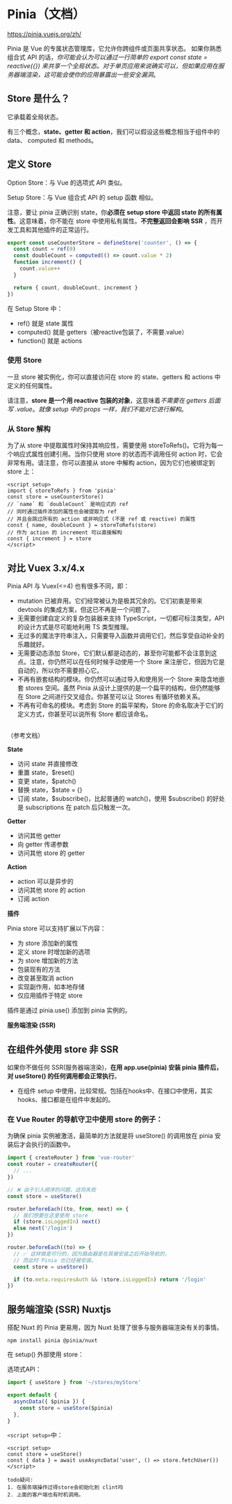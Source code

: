 # Pinia（文档）

https://pinia.vuejs.org/zh/


Pinia 是 Vue 的专属状态管理库，它允许你跨组件或页面共享状态。
如果你熟悉组合式 API 的话，*你可能会认为可以通过一行简单的 export const state = reactive({}) 来共享一个全局状态。对于单页应用来说确实可以，但如果应用在服务器端渲染，这可能会使你的应用暴露出一些安全漏洞*。

## Store 是什么？

它承载着全局状态。

有三个概念，**state、getter 和 action**，我们可以假设这些概念相当于组件中的 data、 computed 和 methods。

## 定义 Store

Option Store：与 Vue 的选项式 API 类似。

Setup Store：与 Vue 组合式 API 的 setup 函数 相似。

注意，要让 pinia 正确识别 state，你**必须在 setup store 中返回 state 的所有属性**。这意味着，你不能在 store 中使用私有属性。**不完整返回会影响 SSR** ，而开发工具和其他插件的正常运行。

```js
export const useCounterStore = defineStore('counter', () => {
  const count = ref(0)
  const doubleCount = computed(() => count.value * 2)
  function increment() {
    count.value++
  }

  return { count, doubleCount, increment }
})
```
在 Setup Store 中：
- ref() 就是 state 属性
- computed() 就是 getters（被reactive包装了，不需要.value）
- function() 就是 actions

### 使用 Store

一旦 store 被实例化，你可以直接访问在 store 的 state、getters 和 actions 中定义的任何属性。

请注意，**store 是一个用 reactive 包装的对象**，这意味着*不需要在 getters 后面写 .value*。*就像 setup 中的 props 一样，我们不能对它进行解构*。

### 从 Store 解构

为了从 store 中提取属性时保持其响应性，需要使用 storeToRefs()。它将为每一个响应式属性创建引用。当你只使用 store 的状态而不调用任何 action 时，它会非常有用。请注意，你可以直接从 store 中解构 action，因为它们也被绑定到 store 上：
```vue
<script setup>
import { storeToRefs } from 'pinia'
const store = useCounterStore()
// `name` 和 `doubleCount` 是响应式的 ref
// 同时通过插件添加的属性也会被提取为 ref
// 并且会跳过所有的 action 或非响应式 (不是 ref 或 reactive) 的属性
const { name, doubleCount } = storeToRefs(store)
// 作为 action 的 increment 可以直接解构
const { increment } = store
</script>
```


## 对比 Vuex 3.x/4.x

Pinia API 与 Vuex(<=4) 也有很多不同，即：

- mutation 已被弃用。它们经常被认为是极其冗余的。它们初衷是带来 devtools 的集成方案，但这已不再是一个问题了。
- 无需要创建自定义的复杂包装器来支持 TypeScript，一切都可标注类型，API 的设计方式是尽可能地利用 TS 类型推理。
- 无过多的魔法字符串注入，只需要导入函数并调用它们，然后享受自动补全的乐趣就好。
- 无需要动态添加 Store，它们默认都是动态的，甚至你可能都不会注意到这点。注意，你仍然可以在任何时候手动使用一个 Store 来注册它，但因为它是自动的，所以你不需要担心它。
- 不再有嵌套结构的模块。你仍然可以通过导入和使用另一个 Store 来隐含地嵌套 stores 空间。虽然 Pinia 从设计上提供的是一个扁平的结构，但仍然能够在 Store 之间进行交叉组合。你甚至可以让 Stores 有循环依赖关系。
- 不再有可命名的模块。考虑到 Store 的扁平架构，Store 的命名取决于它们的定义方式，你甚至可以说所有 Store 都应该命名。

## 
（参考文档）

**State**
- 访问 state 并直接修改
- 重置 state，$reset()
- 变更 state，$patch()
- 替换 state，$state = {}
- 订阅 state，$subscribe()，比起普通的 watch()，使用 $subscribe() 的好处是 subscriptions 在 patch 后只触发一次。

**Getter**
- 访问其他 getter
- 向 getter 传递参数
- 访问其他 store 的 getter

**Action**
- action 可以是异步的
- 访问其他 store 的 action
- 订阅 action

**插件**

Pinia store 可以支持扩展以下内容：

- 为 store 添加新的属性
- 定义 store 时增加新的选项
- 为 store 增加新的方法
- 包装现有的方法
- 改变甚至取消 action
- 实现副作用，如本地存储
- 仅应用插件于特定 store

插件是通过 pinia.use() 添加到 pinia 实例的。

**服务端渲染 (SSR)**



## 在组件外使用 store 非 SSR

如果你不做任何 SSR(服务器端渲染)，**在用 app.use(pinia) 安装 pinia 插件后，对 useStore() 的任何调用都会正常执行**。

- 在组件 setup 中使用，比较常规。包括在hooks中、在接口中使用，其实hooks、接口都是在组件中发起的。


### 在 Vue Router 的导航守卫中使用 store 的例子：

为确保 pinia 实例被激活，最简单的方法就是将 useStore() 的调用放在 pinia 安装后才会执行的函数中。

```js
import { createRouter } from 'vue-router'
const router = createRouter({
  // ...
})

// ❌ 由于引入顺序的问题，这将失败
const store = useStore()

router.beforeEach((to, from, next) => {
  // 我们想要在这里使用 store
  if (store.isLoggedIn) next()
  else next('/login')
})

router.beforeEach((to) => {
  // ✅ 这样做是可行的，因为路由器是在其被安装之后开始导航的，
  // 而此时 Pinia 也已经被安装。
  const store = useStore()

  if (to.meta.requiresAuth && !store.isLoggedIn) return '/login'
})
```

## 服务端渲染 (SSR) Nuxtjs

搭配 Nuxt 的 Pinia 更易用，因为 Nuxt 处理了很多与服务器端渲染有关的事情。

`npm install pinia @pinia/nuxt`

在 setup() 外部使用 store：

选项式API：
```js
import { useStore } from '~/stores/myStore'

export default {
  asyncData({ $pinia }) {
    const store = useStore($pinia)
  },
}
```
`<script setup>`中：
```vue
<script setup>
const store = useStore()
const { data } = await useAsyncData('user', () => store.fetchUser())
</script>
```

```
todo疑问:
1. 在服务端操作过得store会初始化到 clint吗
2. 上面的客户端也有时机调用。
```
